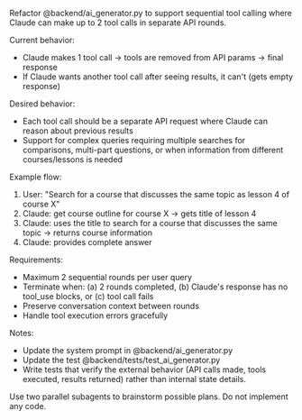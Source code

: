 Refactor @backend/ai_generator.py to support sequential tool calling where Claude can make up to 2 tool calls in separate API rounds.

Current behavior:

- Claude makes 1 tool call → tools are removed from API params → final response
- If Claude wants another tool call after seeing results, it can't (gets empty response)

Desired behavior:

- Each tool call should be a separate API request where Claude can reason about previous results
- Support for complex queries requiring multiple searches for comparisons, multi-part questions, or when information from different courses/lessons is needed

Example flow:

1. User: "Search for a course that discusses the same topic as lesson 4 of course X"
2. Claude: get course outline for course X → gets title of lesson 4
3. Claude: uses the title to search for a course that discusses the same topic → returns course information
4. Claude: provides complete answer

Requirements:

- Maximum 2 sequential rounds per user query
- Terminate when: (a) 2 rounds completed, (b) Claude's response has no tool_use blocks, or (c) tool call fails
- Preserve conversation context between rounds
- Handle tool execution errors gracefully

Notes:

- Update the system prompt in @backend/ai_generator.py
- Update the test @backend/tests/test_ai_generator.py
- Write tests that verify the external behavior (API calls made, tools executed, results returned) rather than internal state details.

Use two parallel subagents to brainstorm possible plans. Do not implement any code.
